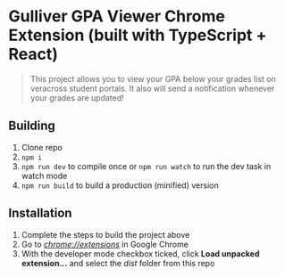 # Gulliver GPA Viewer Chrome Extension (built with TypeScript + React)

> This project allows you to view your GPA below your grades list on veracross student portals.
> It also will send a notification whenever your grades are updated!

## Building

1.  Clone repo
2.  `npm i`
3.  `npm run dev` to compile once or `npm run watch` to run the dev task in watch mode
4.  `npm run build` to build a production (minified) version

## Installation

1.  Complete the steps to build the project above
2.  Go to [_chrome://extensions_](chrome://extensions) in Google Chrome
3.  With the developer mode checkbox ticked, click **Load unpacked extension...** and select the _dist_ folder from this repo
